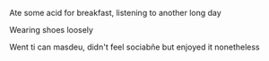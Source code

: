 Ate some acid for breakfast, listening to another long day

Wearing shoes loosely 

Went ti can masdeu, didn't feel sociabñe but enjoyed it nonetheless

